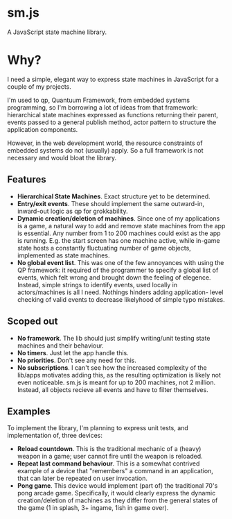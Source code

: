 # sm.js
A JavaScript state machine library.

Why?
====

I need a simple, elegant way to express state machines in JavaScript for a couple of my projects.

I'm used to qp, Quantuum Framework, from embedded systems programming, so I'm borrowing a lot of ideas from that framework:
hierarchical state machines expressed as functions returning their parent, events passed to a general publish method, actor pattern
to structure the application components.

However, in the web development world, the resource constraints of embedded systems do not (usually) apply. So a full framework is
not necessary and would bloat the library.

Features
--------

  * __Hierarchical State Machines__. Exact structure yet to be determined.
  * __Entry/exit events__. These should implement the same outward-in, inward-out logic as qp for grokkability.
  * __Dynamic creation/deletion of machines__. Since one of my applications is a game, a natural way to add and
   remove state machines from the app is essential. Any number from 1 to 200 machines could exist as the
   app is running. E.g. the start screen has one machine active, while in-game state hosts a constantly fluctuating
   number of game objects, implemented as state machines.
  * __No global event list__. This was one of the few annoyances with using the QP framework: it required of the
  programmer to specify a global list of events, which felt wrong and brought down the feeling of elegence. Instead,
  simple strings to identify events, used locally in actors/machines is all I need. Nothings hinders adding application-
  level checking of valid events to decrease likelyhood of simple typo mistakes.

Scoped out
----------

 * __No framework__. The lib should just simplify writing/unit testing state machines and their behaviour.
 * __No timers__. Just let the app handle this.
 * __No priorities__. Don't see any need for this.
 * __No subscriptions__. I can't see how the increased complexity of the lib/apps motivates adding this, as the resulting optimization is likely not even noticeable. sm.js is meant for up to 200 machines, not 2 million. Instead, all objects recieve all events and have to filter themselves.

Examples
--------
To implement the library, I'm planning to express unit tests, and implementation of, three devices:

  * __Reload countdown__. This is the traditional mechanic of a (heavy) weapon in a game; user cannot fire until the weapon is reloaded.
  * __Repeat last command behaviour__. This is a somewhat contrived example of a device that "remembers" a command in an application,
    that can later be repeated on user invocation.
  * __Pong game__. This device would implement (part of) the traditional 70's pong arcade game. Specifically, it would clearly express
    the dynamic creation/deletion of machines as they differ from the general states of the game (1 in splash, 3+ ingame, 1ish in game
    over).
    
